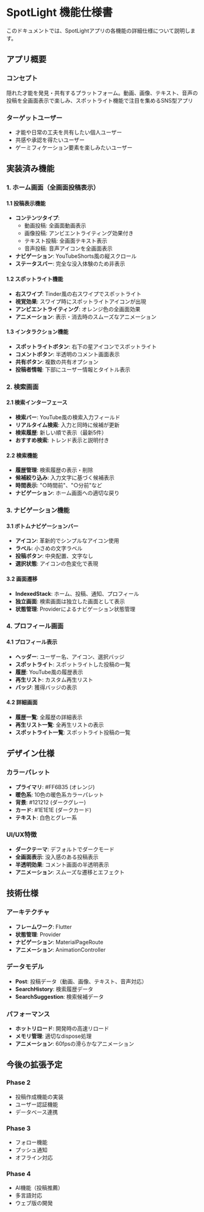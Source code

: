 # SpotLight 機能仕様書

このドキュメントでは、SpotLightアプリの各機能の詳細仕様について説明します。

## アプリ概要

### コンセプト
隠れた才能を発見・共有するプラットフォーム。動画、画像、テキスト、音声の投稿を全画面表示で楽しみ、スポットライト機能で注目を集めるSNS型アプリ

### ターゲットユーザー
- 才能や日常の工夫を共有したい個人ユーザー
- 共感や承認を得たいユーザー
- ゲーミフィケーション要素を楽しみたいユーザー

## 実装済み機能

### 1. ホーム画面（全画面投稿表示）

#### 1.1 投稿表示機能
- **コンテンツタイプ**:
  - 動画投稿: 全画面動画表示
  - 画像投稿: アンビエントライティング効果付き
  - テキスト投稿: 全画面テキスト表示
  - 音声投稿: 音声アイコンを全画面表示
- **ナビゲーション**: YouTubeShorts風の縦スクロール
- **ステータスバー**: 完全な没入体験のため非表示

#### 1.2 スポットライト機能
- **右スワイプ**: Tinder風の右スワイプでスポットライト
- **視覚効果**: スワイプ時にスポットライトアイコンが出現
- **アンビエントライティング**: オレンジ色の全画面効果
- **アニメーション**: 表示・消去時のスムーズなアニメーション

#### 1.3 インタラクション機能
- **スポットライトボタン**: 右下の星アイコンでスポットライト
- **コメントボタン**: 半透明のコメント画面表示
- **共有ボタン**: 複数の共有オプション
- **投稿者情報**: 下部にユーザー情報とタイトル表示

### 2. 検索画面

#### 2.1 検索インターフェース
- **検索バー**: YouTube風の検索入力フィールド
- **リアルタイム検索**: 入力と同時に候補が更新
- **検索履歴**: 新しい順で表示（最新5件）
- **おすすめ検索**: トレンド表示と説明付き

#### 2.2 検索機能
- **履歴管理**: 検索履歴の表示・削除
- **候補絞り込み**: 入力文字に基づく候補表示
- **時間表示**: "○時間前"、"○分前"など
- **ナビゲーション**: ホーム画面への適切な戻り

### 3. ナビゲーション機能

#### 3.1 ボトムナビゲーションバー
- **アイコン**: 革新的でシンプルなアイコン使用
- **ラベル**: 小さめの文字ラベル
- **投稿ボタン**: 中央配置、文字なし
- **選択状態**: アイコンの色変化で表現

#### 3.2 画面遷移
- **IndexedStack**: ホーム、投稿、通知、プロフィール
- **独立画面**: 検索画面は独立した画面として表示
- **状態管理**: Providerによるナビゲーション状態管理

### 4. プロフィール画面

#### 4.1 プロフィール表示
- **ヘッダー**: ユーザー名、アイコン、選択バッジ
- **スポットライト**: スポットライトした投稿の一覧
- **履歴**: YouTube風の履歴表示
- **再生リスト**: カスタム再生リスト
- **バッジ**: 獲得バッジの表示

#### 4.2 詳細画面
- **履歴一覧**: 全履歴の詳細表示
- **再生リスト一覧**: 全再生リストの表示
- **スポットライト一覧**: スポットライト投稿の一覧

## デザイン仕様

### カラーパレット
- **プライマリ**: #FF6B35 (オレンジ)
- **暖色系**: 10色の暖色系カラーパレット
- **背景**: #121212 (ダークグレー)
- **カード**: #1E1E1E (ダークカード)
- **テキスト**: 白色とグレー系

### UI/UX特徴
- **ダークテーマ**: デフォルトでダークモード
- **全画面表示**: 没入感のある投稿表示
- **半透明効果**: コメント画面の半透明表示
- **アニメーション**: スムーズな遷移とエフェクト

## 技術仕様

### アーキテクチャ
- **フレームワーク**: Flutter
- **状態管理**: Provider
- **ナビゲーション**: MaterialPageRoute
- **アニメーション**: AnimationController

### データモデル
- **Post**: 投稿データ（動画、画像、テキスト、音声対応）
- **SearchHistory**: 検索履歴データ
- **SearchSuggestion**: 検索候補データ

### パフォーマンス
- **ホットリロード**: 開発時の高速リロード
- **メモリ管理**: 適切なdispose処理
- **アニメーション**: 60fpsの滑らかなアニメーション

## 今後の拡張予定

### Phase 2
- 投稿作成機能の実装
- ユーザー認証機能
- データベース連携

### Phase 3
- フォロー機能
- プッシュ通知
- オフライン対応

### Phase 4
- AI機能（投稿推薦）
- 多言語対応
- ウェブ版の開発

